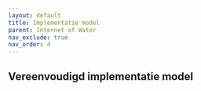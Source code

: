 ```yaml
---
layout: default
title: Implementatie model
parent: Internet of Water
nav_exclude: true
nav_order: 4
---
```


## Vereenvoudigd implementatie model
